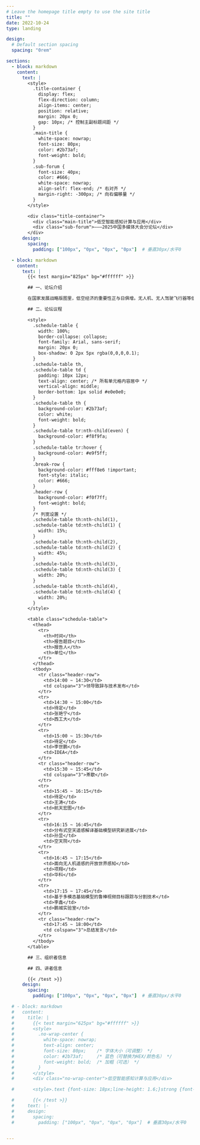 ```yaml
---
# Leave the homepage title empty to use the site title
title: ""
date: 2022-10-24
type: landing

design:
  # Default section spacing
  spacing: "0rem"

sections:
  - block: markdown
    content:
      text: |
        <style>
          .title-container {
            display: flex;
            flex-direction: column;
            align-items: center;
            position: relative;
            margin: 20px 0;
            gap: 10px; /* 控制主副标题间距 */
          }
          .main-title {
            white-space: nowrap;
            font-size: 80px;
            color: #2b73af;
            font-weight: bold;
          }
          .sub-forum {
            font-size: 40px;
            color: #666;
            white-space: nowrap;
            align-self: flex-end; /* 右对齐 */
            margin-right: -300px; /* 向右偏移量 */
          }
        </style>

        <div class="title-container">
          <div class="main-title">低空智能感知计算与应用</div>
          <div class="sub-forum">———2025中国多媒体大会分论坛</div>
        </div>
      design:
        spacing:
          padding: ["100px", "0px", "0px", "0px"]  # 垂直30px/水平0

  - block: markdown
    content:
      text: |
        {{< test margin="825px" bg="#ffffff" >}}

        ## 一、论坛介绍

        在国家发展战略版图里，低空经济的重要性正与日俱增。无人机、无人驾驶飞行器等低空飞行器技术日新月异，推动低空空域逐步跃升为城市管理革新与经济发展的全新增长点，智能感知技术正在成为保障低空空域活动安全、有序管理的关键。低空环境复杂、目标特性差异大，导致视觉、电磁等多模态感知数据杂，低空场景急需开展感知计算方法和关键技术研究，支撑空地海目标的精细识别和低空环境的精准理解。“低空智能感知计算与应用”论坛将涵盖空天遥感基础模型、开放世界目标检测跟踪、低空环境态势感知、低空智能服务应用实践等前沿议题，促进学术交流与产业合作，共同探索低空智能感知的新机遇与挑战。

        ## 二、论坛议程

        <style>
          .schedule-table {
            width: 100%;
            border-collapse: collapse;
            font-family: Arial, sans-serif;
            margin: 20px 0;
            box-shadow: 0 2px 5px rgba(0,0,0,0.1);
          }
          .schedule-table th,
          .schedule-table td {
            padding: 10px 12px;
            text-align: center; /* 所有单元格内容居中 */
            vertical-align: middle;
            border-bottom: 1px solid #e0e0e0;
          }
          .schedule-table th {
            background-color: #2b73af;
            color: white;
            font-weight: bold;
          }
          .schedule-table tr:nth-child(even) {
            background-color: #f8f9fa;
          }
          .schedule-table tr:hover {
            background-color: #e9f5ff;
          }
          .break-row {
            background-color: #fff8e6 !important;
            font-style: italic;
            color: #666;
          }
          .header-row {
            background-color: #f0f7ff;
            font-weight: bold;
          }
          /* 列宽设置 */
          .schedule-table th:nth-child(1),
          .schedule-table td:nth-child(1) {
            width: 15%;
          }
          .schedule-table th:nth-child(2),
          .schedule-table td:nth-child(2) {
            width: 45%;
          }
          .schedule-table th:nth-child(3),
          .schedule-table td:nth-child(3) {
            width: 20%;
          }
          .schedule-table th:nth-child(4),
          .schedule-table td:nth-child(4) {
            width: 20%;
          }
        </style>

        <table class="schedule-table">
          <thead>
            <tr>
              <th>时间</th>
              <th>报告题目</th>
              <th>报告人</th>
              <th>单位</th>
            </tr>
          </thead>
          <tbody>
            <tr class="header-row">
              <td>14:00 ~ 14:30</td>
              <td colspan="3">领导致辞与技术发布</td>
            </tr>
            <tr>
              <td>14:30 ~ 15:00</td>
              <td>待定</td>
              <td>张艳宁</td>
              <td>西工大</td>
            </tr>
            <tr>
              <td>15:00 ~ 15:30</td>
              <td>待定</td>
              <td>李世鹏</td>
              <td>IDEA</td>
            </tr>
            <tr class="header-row">
              <td>15:30 ~ 15:45</td>
              <td colspan="3">茶歇</td>
            </tr>
            <tr>
              <td>15:45 ~ 16:15</td>
              <td>待定</td>
              <td>王涛</td>
              <td>航天宏图</td>
            </tr>
            <tr>
              <td>16:15 ~ 16:45</td>
              <td>分布式空天遥感解译基础模型研究新进展</td>
              <td>孙显</td>
              <td>空天院</td>
            </tr>
            <tr>
              <td>16:45 ~ 17:15</td>
              <td>面向无人机遥感的开放世界感知</td>
              <td>项翔</td>
              <td>华科</td>
            </tr>
            <tr>
              <td>17:15 ~ 17:45</td>
              <td>基于多模态基础模型的鲁棒视频目标跟踪与分割技术</td>
              <td>李鑫</td>
              <td>鹏城实验室</td>
            </tr>
            <tr class="header-row">
              <td>17:45 ~ 18:00</td>
              <td colspan="3">总结发言</td>
            </tr>
          </tbody>
        </table>

        ## 三、组织者信息

        ## 四、讲者信息

        {{< /test >}}
      design:
        spacing:
          padding: ["100px", "0px", "0px", "0px"]  # 垂直30px/水平0

  # - block: markdown
  #   content:
  #     title: |
  #       {{< test margin="625px" bg="#ffffff" >}}
  #       <style>
  #         .no-wrap-center {
  #           white-space: nowrap; 
  #           text-align: center;
  #           font-size: 80px;    /* 字体大小（可调整） */
  #           color: #2b73af;     /* 蓝色（可替换为HEX/颜色名） */
  #           font-weight: bold;  /* 加粗（可选） */
  #         }
  #       </style>
  #       <div class="no-wrap-center">低空智能感知计算与应用</div>

  #       <style>.text {font-size: 18px;line-height: 1.6;}strong {font-weight: bold;color: red;}</style><div class="text">在国家发展战略版图里，低空经济的重要性正与日俱增。无人机、无人驾驶飞行器等低空飞行器技术日新月异，推动低空空域逐步跃升为城市管理革新与经济发展的全新增长点，智能感知技术正在成为保障低空空域活动安全、有序管理的关键。低空环境复杂、目标特性差异大，导致视觉、电磁等多模态感知数据杂，低空场景急需开展感知计算方法和关键技术研究，支撑空地海目标的精细识别和低空环境的精准理解。“低空智能感知计算与应用”论坛将涵盖空天遥感基础模型、开放世界目标检测跟踪、低空环境态势感知、低空智能服务应用实践等前沿议题，促进学术交流与产业合作，共同探索低空智能感知的新机遇与挑战。</div>

  #       {{< /test >}}
  #     text: |-
  #     design:
  #       spacing:
  #         padding: ["100px", "0px", "0px", "0px"]  # 垂直30px/水平0


---
```

